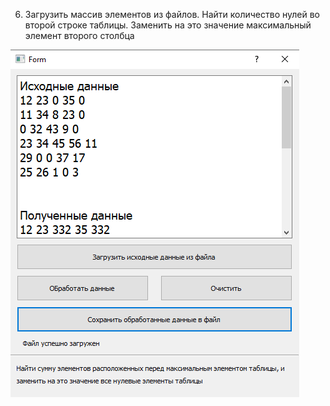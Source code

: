 6. Загрузить массив элементов из файлов. Найти количество нулей во второй строке таблицы. Заменить на это значение максимальный элемент второго столбца

![screenshot](screen.png)